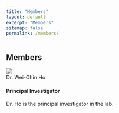 ```yaml
---
title: "Members"
layout: default
excerpt: "Members"
sitemap: false
permalink: /members/
---
```


<!-- Members -->

<h2><a id="members"></a>Members</h2>

<div class="card team-member-card">
 <div class="row mt-3">
  <div class="col-md-2">
   <img src="http://wchoEvo.github.io/images/members/who.jpg"
       class="card-img img-responsive img-thumbnail"
       style="filter: grayscale(100%); max-width: 60px;"/>
  </div>
     <div class="col-md-10">
        <div class="card-header">Dr. Wei-Chin Ho</div>
        <div class="card-body">
        <h4 class="card-title">Principal Investigator</h4>
        <p class="card-text">Dr. Ho is the principal investigator in the lab.</p>
    </div>
</div>

[comment]: # (The design is based on https://www.allanlab.org/aboutwebsite.html)
